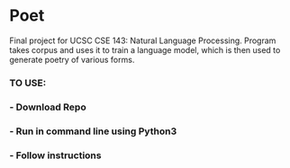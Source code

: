 # Poet
Final project for UCSC CSE 143: Natural Language Processing. Program takes corpus and uses it to train a language model, which is then used to generate poetry of various forms.

### TO USE:
### - Download Repo
### - Run in command line using Python3
### - Follow instructions
